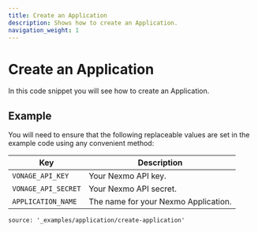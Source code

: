 ```yaml
---
title: Create an Application
description: Shows how to create an Application.
navigation_weight: 1
---
```


# Create an Application

In this code snippet you will see how to create an Application.

## Example

You will need to ensure that the following replaceable values are set in the example code using any convenient method:

Key | Description
-- | --
`VONAGE_API_KEY` | Your Nexmo API key.
`VONAGE_API_SECRET` | Your Nexmo API secret.
`APPLICATION_NAME` | The name for your Nexmo Application.

```code_snippets
source: '_examples/application/create-application'
```
